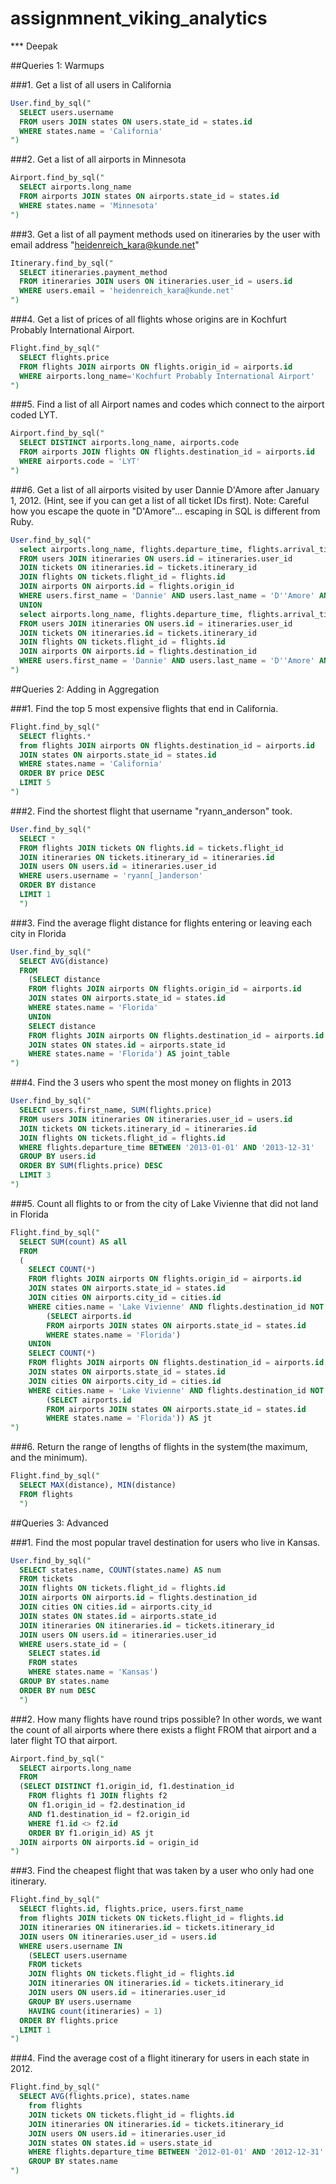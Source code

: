 # assignmnent_viking_analytics
*** Deepak

##Queries 1: Warmups

###1. Get a list of all users in California
```sql
User.find_by_sql("
  SELECT users.username
  FROM users JOIN states ON users.state_id = states.id
  WHERE states.name = 'California'
")
```
###2. Get a list of all airports in Minnesota
```sql
Airport.find_by_sql("
  SELECT airports.long_name
  FROM airports JOIN states ON airports.state_id = states.id
  WHERE states.name = 'Minnesota'
")
```
###3. Get a list of all payment methods used on itineraries by the user with email address "heidenreich_kara@kunde.net"
```sql
Itinerary.find_by_sql("
  SELECT itineraries.payment_method
  FROM itineraries JOIN users ON itineraries.user_id = users.id
  WHERE users.email = 'heidenreich_kara@kunde.net'
")
```
###4. Get a list of prices of all flights whose origins are in Kochfurt Probably International Airport.
```sql
Flight.find_by_sql("
  SELECT flights.price
  FROM flights JOIN airports ON flights.origin_id = airports.id
  WHERE airports.long_name='Kochfurt Probably International Airport'
")
```
###5. Find a list of all Airport names and codes which connect to the airport coded LYT.
```sql
Airport.find_by_sql("
  SELECT DISTINCT airports.long_name, airports.code
  FROM airports JOIN flights ON flights.destination_id = airports.id
  WHERE airports.code = 'LYT'
")
```
###6. Get a list of all airports visited by user Dannie D'Amore after January 1, 2012. (Hint, see if you can get a list of all ticket IDs first). Note: Careful how you escape the quote in "D'Amore"... escaping in SQL is different from Ruby.
```sql
User.find_by_sql("
  select airports.long_name, flights.departure_time, flights.arrival_time
  FROM users JOIN itineraries ON users.id = itineraries.user_id
  JOIN tickets ON itineraries.id = tickets.itinerary_id
  JOIN flights ON tickets.flight_id = flights.id
  JOIN airports ON airports.id = flights.origin_id
  WHERE users.first_name = 'Dannie' AND users.last_name = 'D''Amore' AND flights.departure_time > '2012-01-01'
  UNION
  select airports.long_name, flights.departure_time, flights.arrival_time
  FROM users JOIN itineraries ON users.id = itineraries.user_id
  JOIN tickets ON itineraries.id = tickets.itinerary_id
  JOIN flights ON tickets.flight_id = flights.id
  JOIN airports ON airports.id = flights.destination_id
  WHERE users.first_name = 'Dannie' AND users.last_name = 'D''Amore' AND flights.departure_time > '2012-01-01'
")
```

##Queries 2: Adding in Aggregation

###1. Find the top 5 most expensive flights that end in California.
```sql
Flight.find_by_sql("
  SELECT flights.*
  from flights JOIN airports ON flights.destination_id = airports.id
  JOIN states ON airports.state_id = states.id
  WHERE states.name = 'California'
  ORDER BY price DESC
  LIMIT 5
")
```

###2. Find the shortest flight that username "ryann_anderson" took.
```sql
User.find_by_sql("
  SELECT *
  FROM flights JOIN tickets ON flights.id = tickets.flight_id
  JOIN itineraries ON tickets.itinerary_id = itineraries.id
  JOIN users ON users.id = itineraries.user_id
  WHERE users.username = 'ryann[_]anderson'
  ORDER BY distance
  LIMIT 1
  ")
```

###3. Find the average flight distance for flights entering or leaving each city in Florida
```sql
User.find_by_sql("
  SELECT AVG(distance)
  FROM
    (SELECT distance
    FROM flights JOIN airports ON flights.origin_id = airports.id
    JOIN states ON airports.state_id = states.id
    WHERE states.name = 'Florida'
    UNION
    SELECT distance
    FROM flights JOIN airports ON flights.destination_id = airports.id
    JOIN states ON states.id = airports.state_id
    WHERE states.name = 'Florida') AS joint_table
")
```

###4. Find the 3 users who spent the most money on flights in 2013
```sql
User.find_by_sql("
  SELECT users.first_name, SUM(flights.price)
  FROM users JOIN itineraries ON itineraries.user_id = users.id
  JOIN tickets ON tickets.itinerary_id = itineraries.id
  JOIN flights ON tickets.flight_id = flights.id
  WHERE flights.departure_time BETWEEN '2013-01-01' AND '2013-12-31'
  GROUP BY users.id
  ORDER BY SUM(flights.price) DESC
  LIMIT 3
")
```

###5. Count all flights to or from the city of Lake Vivienne that did not land in Florida
```sql
Flight.find_by_sql("
  SELECT SUM(count) AS all
  FROM
  (
    SELECT COUNT(*)
    FROM flights JOIN airports ON flights.origin_id = airports.id
    JOIN states ON airports.state_id = states.id
    JOIN cities ON airports.city_id = cities.id
    WHERE cities.name = 'Lake Vivienne' AND flights.destination_id NOT IN
        (SELECT airports.id
        FROM airports JOIN states ON airports.state_id = states.id
        WHERE states.name = 'Florida')
    UNION
    SELECT COUNT(*)
    FROM flights JOIN airports ON flights.destination_id = airports.id
    JOIN states ON airports.state_id = states.id
    JOIN cities ON airports.city_id = cities.id
    WHERE cities.name = 'Lake Vivienne' AND flights.destination_id NOT IN
        (SELECT airports.id
        FROM airports JOIN states ON airports.state_id = states.id
        WHERE states.name = 'Florida')) AS jt
")
```

###6. Return the range of lengths of flights in the system(the maximum, and the minimum).
```sql
Flight.find_by_sql("
  SELECT MAX(distance), MIN(distance)
  FROM flights
  ")
```

##Queries 3: Advanced

###1. Find the most popular travel destination for users who live in Kansas.
```sql
User.find_by_sql("
  SELECT states.name, COUNT(states.name) AS num
  FROM tickets
  JOIN flights ON tickets.flight_id = flights.id
  JOIN airports ON airports.id = flights.destination_id
  JOIN cities ON cities.id = airports.city_id
  JOIN states ON states.id = airports.state_id
  JOIN itineraries ON itineraries.id = tickets.itinerary_id
  JOIN users ON users.id = itineraries.user_id
  WHERE users.state_id = (
    SELECT states.id
    FROM states
    WHERE states.name = 'Kansas')
  GROUP BY states.name
  ORDER BY num DESC
  ")
```

###2. How many flights have round trips possible? In other words, we want the count of all airports where there exists a flight FROM that airport and a later flight TO that airport.
```sql
Airport.find_by_sql("
  SELECT airports.long_name
  FROM
  (SELECT DISTINCT f1.origin_id, f1.destination_id
    FROM flights f1 JOIN flights f2
    ON f1.origin_id = f2.destination_id
    AND f1.destination_id = f2.origin_id
    WHERE f1.id <> f2.id
    ORDER BY f1.origin_id) AS jt
  JOIN airports ON airports.id = origin_id
")
```


###3. Find the cheapest flight that was taken by a user who only had one itinerary.
```sql
Flight.find_by_sql("
  SELECT flights.id, flights.price, users.first_name
  from flights JOIN tickets ON tickets.flight_id = flights.id
  JOIN itineraries ON itineraries.id = tickets.itinerary_id
  JOIN users ON itineraries.user_id = users.id
  WHERE users.username IN
    (SELECT users.username
    FROM tickets
    JOIN flights ON tickets.flight_id = flights.id
    JOIN itineraries ON itineraries.id = tickets.itinerary_id
    JOIN users ON users.id = itineraries.user_id
    GROUP BY users.username
    HAVING count(itineraries) = 1)
  ORDER BY flights.price
  LIMIT 1
")
```
###4. Find the average cost of a flight itinerary for users in each state in 2012.
```sql
Flight.find_by_sql("
  SELECT AVG(flights.price), states.name
    from flights
    JOIN tickets ON tickets.flight_id = flights.id
    JOIN itineraries ON itineraries.id = tickets.itinerary_id
    JOIN users ON users.id = itineraries.user_id
    JOIN states ON states.id = users.state_id
    WHERE flights.departure_time BETWEEN '2012-01-01' AND '2012-12-31'
    GROUP BY states.name
")
```

